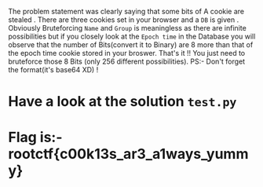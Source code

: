 The problem statement was clearly saying that some bits of A cookie are stealed . There are three cookies set in your browser and a ```DB``` is given . Obviously Bruteforcing ```Name``` and ```Group``` is meaningless as there are infinite possibilities but if you closely look at the ```Epoch time``` in the Database you will observe that the number of Bits(convert it to Binary) are 8 more than that of the epoch time cookie stored in your broswer. That's it !! You just need to bruteforce those 8 Bits (only 256 different possibilities). PS:- Don't forget the format(it's base64 XD) !
# Have a look at the solution ```test.py```
# Flag is:- rootctf{c00k13s_ar3_a1ways_yummy}
